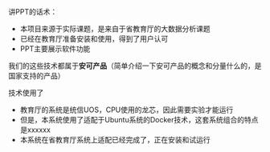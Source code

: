 讲PPT的话术：

- 本项目来源于实际课题，是来自于省教育厅的大数据分析课题
- 已经在教育厅准备安装和使用，得到了用户认可
- PPT主要展示软件功能

我们的这些技术都属于**安可产品**（简单介绍一下安可产品的概念和分量什么的，是国家支持的产品）

技术使用了
- 教育厅的系统是统信UOS，CPU使用的龙芯，因此需要实验才能运行
- 但是，本系统使用了适配于Ubuntu系统的Docker技术，这套系统组合的特点是xxxxxx
- 本系统在省教育厅系统上适配已经完成了，正在安装和试运行


